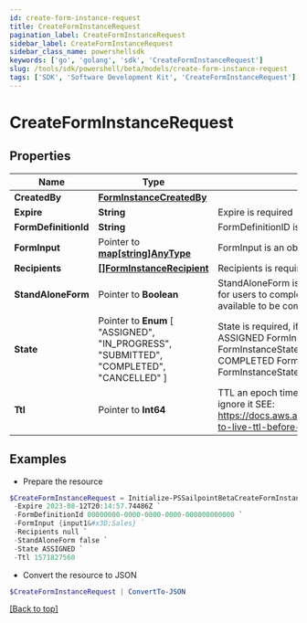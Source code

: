 ```yaml
---
id: create-form-instance-request
title: CreateFormInstanceRequest
pagination_label: CreateFormInstanceRequest
sidebar_label: CreateFormInstanceRequest
sidebar_class_name: powershellsdk
keywords: ['go', 'golang', 'sdk', 'CreateFormInstanceRequest'] 
slug: /tools/sdk/powershell/beta/models/create-form-instance-request
tags: ['SDK', 'Software Development Kit', 'CreateFormInstanceRequest']
---
```



# CreateFormInstanceRequest

## Properties

Name | Type | Description | Notes
------------ | ------------- | ------------- | -------------
**CreatedBy** |  [**FormInstanceCreatedBy**](form-instance-created-by) |  | 
**Expire** |  **String** | Expire is required | 
**FormDefinitionId** |  **String** | FormDefinitionID is the id of the form definition that created this form | 
**FormInput** |  Pointer to [**map[string]AnyType**](any-type) | FormInput is an object of form input labels to value | [optional] 
**Recipients** |  [**[]FormInstanceRecipient**](form-instance-recipient) | Recipients is required | 
**StandAloneForm** |  Pointer to **Boolean** | StandAloneForm is a boolean flag to indicate if this form should be available for users to complete via the standalone form UI or should this only be available to be completed by as an embedded form | [optional] [default to $false]
**State** |  Pointer to  **Enum** [  "ASSIGNED",    "IN_PROGRESS",    "SUBMITTED",    "COMPLETED",    "CANCELLED" ] | State is required, if not present initial state is FormInstanceStateAssigned ASSIGNED FormInstanceStateAssigned IN_PROGRESS FormInstanceStateInProgress SUBMITTED FormInstanceStateSubmitted COMPLETED FormInstanceStateCompleted CANCELLED FormInstanceStateCancelled | [optional] 
**Ttl** |  Pointer to **Int64** | TTL an epoch timestamp in seconds, it most be in seconds or dynamodb will ignore it SEE: https://docs.aws.amazon.com/amazondynamodb/latest/developerguide/time-to-live-ttl-before-you-start.html | [optional] 

## Examples

- Prepare the resource
```powershell
$CreateFormInstanceRequest = Initialize-PSSailpointBetaCreateFormInstanceRequest  -CreatedBy null `
 -Expire 2023-08-12T20:14:57.74486Z `
 -FormDefinitionId 00000000-0000-0000-0000-000000000000 `
 -FormInput {input1&#x3D;Sales} `
 -Recipients null `
 -StandAloneForm false `
 -State ASSIGNED `
 -Ttl 1571827560
```

- Convert the resource to JSON
```powershell
$CreateFormInstanceRequest | ConvertTo-JSON
```


[[Back to top]](#) 

